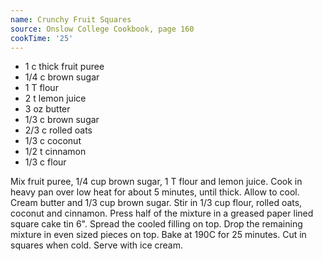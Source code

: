 ```yaml
---
name: Crunchy Fruit Squares
source: Onslow College Cookbook, page 160
cookTime: '25'
---
```


* 1 c thick fruit puree
* 1/4 c brown sugar
* 1 T flour
* 2 t lemon juice
* 3 oz butter
* 1/3 c brown sugar
* 2/3 c rolled oats
* 1/3 c coconut
* 1/2 t cinnamon
* 1/3 c flour

Mix fruit puree, 1/4 cup brown sugar, 1 T flour and lemon juice.  Cook in heavy pan over low heat for about 5 minutes, until thick.  Allow to cool.  Cream butter and 1/3 cup brown sugar.  Stir in 1/3 cup flour, rolled oats, coconut and cinnamon.  Press half of the mixture in a greased paper lined square cake tin 6".  Spread the cooled filling on top.  Drop the remaining mixture in even sized pieces on top.  Bake at 190C for 25 minutes.  Cut in squares when cold.  Serve with ice cream.

